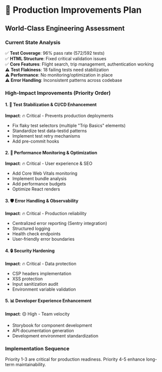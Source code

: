 # 🎯 Production Improvements Plan
## World-Class Engineering Assessment

### Current State Analysis
✅ **Test Coverage**: 96% pass rate (572/592 tests)  
✅ **HTML Structure**: Fixed critical validation issues  
✅ **Core Features**: Flight search, trip management, authentication working  
⚠️ **Test Flakiness**: 18 failing tests need stabilization  
⚠️ **Performance**: No monitoring/optimization in place  
⚠️ **Error Handling**: Inconsistent patterns across codebase  

### High-Impact Improvements (Priority Order)

#### 1. 🔧 Test Stabilization & CI/CD Enhancement
**Impact**: 🔥 Critical - Prevents production deployments
- Fix flaky test selectors (multiple "Trip Basics" elements)
- Standardize test data-testid patterns
- Implement test retry mechanisms
- Add pre-commit hooks

#### 2. 🚀 Performance Monitoring & Optimization  
**Impact**: 🔥 Critical - User experience & SEO
- Add Core Web Vitals monitoring
- Implement bundle analysis
- Add performance budgets
- Optimize React renders

#### 3. 🛡️ Error Handling & Observability
**Impact**: 🔥 Critical - Production reliability
- Centralized error reporting (Sentry integration)
- Structured logging
- Health check endpoints
- User-friendly error boundaries

#### 4. 🔒 Security Hardening
**Impact**: 🔥 Critical - Data protection
- CSP headers implementation
- XSS protection
- Input sanitization audit
- Environment variable validation

#### 5. 📊 Developer Experience Enhancement
**Impact**: 🟡 High - Team velocity
- Storybook for component development
- API documentation generation
- Development environment standardization

### Implementation Sequence
Priority 1-3 are critical for production readiness.
Priority 4-5 enhance long-term maintainability.
